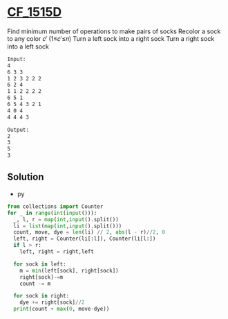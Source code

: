 # [CF_1515D](https://codeforces.com/contest/1515/D)

Find minimum number of operations to make pairs of socks
Recolor a sock to any color 𝑐′ (1≤𝑐′≤𝑛)
Turn a left sock into a right sock
Turn a right sock into a left sock

```txt
Input:
4
6 3 3
1 2 3 2 2 2
6 2 4
1 1 2 2 2 2
6 5 1
6 5 4 3 2 1
4 0 4
4 4 4 3

Output:
2
3
5
3
```

## Solution

* py

```py
from collections import Counter
for _ in range(int(input())):
  _, l, r = map(int,input().split())
  li = list(map(int,input().split()))
  count, move, dye = len(li) // 2, abs(l - r)//2, 0
  left, right = Counter(li[:l]), Counter(li[l:])
  if l > r:
    left, right = right,left

  for sock in left:
    m = min(left[sock], right[sock])
    right[sock]-=m
    count -= m

  for sock in right:
    dye += right[sock]//2
  print(count + max(0, move-dye))
```
